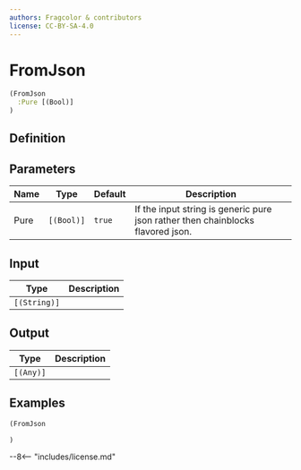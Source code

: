 ```yaml
---
authors: Fragcolor & contributors
license: CC-BY-SA-4.0
---
```



# FromJson

```clojure
(FromJson
  :Pure [(Bool)]
)
```


## Definition




## Parameters

| Name | Type | Default | Description |
|------|------|---------|-------------|
| Pure | `[(Bool)]` | `true` | If the input string is generic pure json rather then chainblocks flavored json. |


## Input

| Type | Description |
|------|-------------|
| `[(String)]` |  |


## Output

| Type | Description |
|------|-------------|
| `[(Any)]` |  |


## Examples

```clojure
(FromJson

)
```


--8<-- "includes/license.md"
